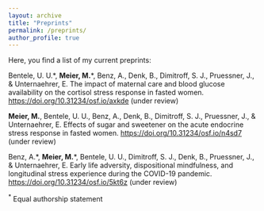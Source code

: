 ```yaml
---
layout: archive
title: "Preprints"
permalink: /preprints/
author_profile: true
---
```


Here, you find a list of my current preprints:

Bentele, U. U.\*, <b>Meier, M.</b>\*, Benz, A., Denk, B., Dimitroff, S. J., Pruessner, J., & Unternaehrer, E. The impact of maternal care and blood glucose availability on the cortisol stress response in fasted women. <https://doi.org/10.31234/osf.io/axkde> (under review)

<b>Meier, M.</b>, Bentele, U. U., Benz, A., Denk, B., Dimitroff, S. J., Pruessner, J., & Unternaehrer, E. Effects of sugar and sweetener on the acute endocrine stress response in fasted women. <https://doi.org/10.31234/osf.io/n4sd7> (under review)

Benz, A.\*, <b>Meier, M.</b>\*, Bentele, U. U., Dimitroff, S. J., Denk, B., Pruessner, J., & Unternaehrer, E. Early life adversity, dispositional mindfulness, and longitudinal stress experience during the COVID-19 pandemic. <https://doi.org/10.31234/osf.io/5kt6z> (under review)

<sup>*</sup> Equal authorship statement